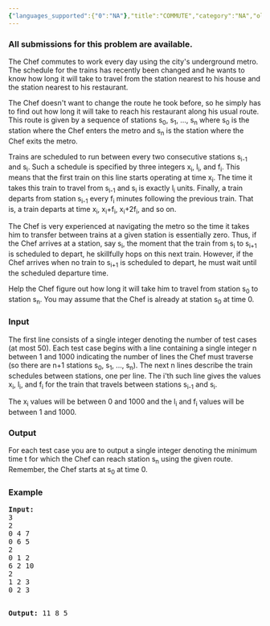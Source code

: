 ```yaml
---
{"languages_supported":{"0":"NA"},"title":"COMMUTE","category":"NA","old_version":true,"problem_code":"COMMUTE","tags":{"0":"NA"},"layout":"problem"}
---
```


<h3> All submissions for this problem are available. </h3><p>The Chef commutes to work every day using the city's underground metro. The schedule for the trains has recently been changed and he wants to know how long it will take to travel from the station nearest to his house and the station nearest to his restaurant.</p>
<p>The Chef doesn't want to change the route he took before, so he simply has to find out how long it will take to reach his restaurant along his usual route. This route is given by a sequence of stations s<sub>0</sub>, s<sub>1</sub>, ..., s<sub>n</sub> where s<sub>0</sub> is the station where the Chef enters the metro and s<sub>n</sub> is the station where the Chef exits the metro.</p>
<p>Trains are scheduled to run between every two consecutive stations s<sub>i-1</sub> and s<sub>i</sub>. Such a schedule is specified by three integers x<sub>i</sub>, l<sub>i</sub>, and f<sub>i</sub>. This means that the first train on this line starts operating at time x<sub>i</sub>. The time it takes this train to travel from s<sub>i-1</sub> and s<sub>i</sub> is exactly l<sub>i</sub> units. Finally, a train departs from station s<sub>i-1</sub> every f<sub>i</sub> minutes following the previous train. That is, a train departs at time x<sub>i</sub>, x<sub>i</sub>+f<sub>i</sub>, x<sub>i</sub>+2f<sub>i</sub>, and so on.</p>
<p>The Chef is very experienced at navigating the metro so the time it takes him to transfer between trains at a given station  is essentially zero. Thus, if the Chef arrives at a station, say s<sub>i</sub>, the moment that the train from s<sub>i</sub> to s<sub>i+1</sub> is scheduled to depart, he skillfully hops on this next train. However, if the Chef arrives when no train to s<sub>i+1</sub> is scheduled to depart, he must wait until the scheduled departure time.</p>
<p>Help the Chef figure out how long it will take him to travel from station s<sub>0</sub> to station s<sub>n</sub>. You may assume that the Chef is already at station s<sub>0</sub> at time 0.</p>
<h3>Input</h3>
<p>The first line consists of a single integer denoting the number of test cases (at most 50). Each test case begins with a line containing a single integer n between 1 and 1000 indicating the number of lines the Chef must traverse (so there are n+1 stations s<sub>0</sub>, s<sub>1</sub>, ..., s<sub>n</sub>). The next n lines describe the train schedules between stations, one per line. The i'th such line gives the values x<sub>i</sub>, l<sub>i</sub>, and f<sub>i</sub> for the train that travels between stations s<sub>i-1</sub> and s<sub>i</sub>.</p>
<p>The x<sub>i</sub> values will be between 0 and 1000 and the l<sub>i</sub> and f<sub>i</sub> values will be between 1 and 1000.</p>
<h3>Output</h3>
<p>For each test case you are to output a single integer denoting the minimum time t for which the Chef can reach station s<sub>n</sub> using the given route. Remember, the Chef starts at s<sub>0</sub> at time 0.</p>
<h3>Example</h3>
<pre><b>Input:</b>
3
2
0 4 7
0 6 5
2
0 1 2
6 2 10
2
1 2 3
0 2 3


<b>Output:</b>
11
8
5
</pre>
<p></p>    
